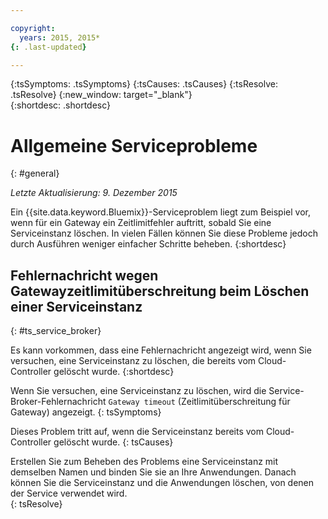 ```yaml
---

copyright:
  years: 2015, 2015*
{: .last-updated}

---
```



{:tsSymptoms: .tsSymptoms} 
{:tsCauses: .tsCauses} 
{:tsResolve: .tsResolve} 
{:new_window: target="_blank"}  
{:shortdesc: .shortdesc}


# Allgemeine Serviceprobleme
{: #general}

*Letzte Aktualisierung: 9. Dezember 2015*

Ein {{site.data.keyword.Bluemix}}-Serviceproblem liegt zum Beispiel vor, wenn für ein Gateway ein Zeitlimitfehler auftritt, sobald Sie eine Serviceinstanz löschen. In vielen Fällen können Sie diese Probleme jedoch durch Ausführen weniger einfacher Schritte beheben.
{:shortdesc}

## Fehlernachricht wegen Gatewayzeitlimitüberschreitung beim Löschen einer Serviceinstanz
{: #ts_service_broker}

Es kann vorkommen, dass eine Fehlernachricht angezeigt wird, wenn Sie versuchen, eine Serviceinstanz zu löschen, die bereits vom Cloud-Controller gelöscht wurde.
{:shortdesc}


Wenn Sie versuchen, eine Serviceinstanz zu löschen, wird die Service-Broker-Fehlernachricht ```Gateway timeout``` (Zeitlimitüberschreitung für Gateway) angezeigt.
{: tsSymptoms}


Dieses Problem tritt auf, wenn die Serviceinstanz bereits vom Cloud-Controller gelöscht wurde.
{: tsCauses}


Erstellen Sie zum Beheben des Problems eine Serviceinstanz mit demselben Namen und binden Sie sie an Ihre Anwendungen. Danach können Sie die Serviceinstanz und die Anwendungen löschen, von denen der Service verwendet wird.   
{: tsResolve}


